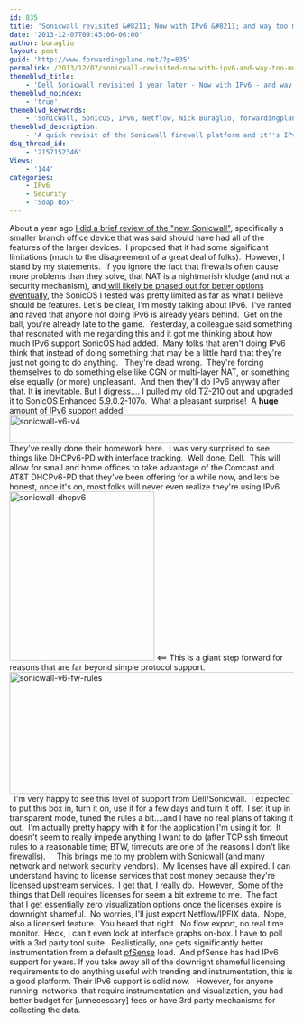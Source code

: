 ```yaml
---
id: 835
title: 'Sonicwall revisited &#8211; Now with IPv6 &#8211; and way too much licensing cruft.'
date: '2013-12-07T09:45:06-06:00'
author: buraglio
layout: post
guid: 'http://www.forwardingplane.net/?p=835'
permalink: /2013/12/07/sonicwall-revisited-now-with-ipv6-and-way-too-much-licensing-cruft/
themeblvd_title:
    - 'Dell Sonicwall revisited 1 year later - Now with IPv6 - and way too much licensing cruft.'
themeblvd_noindex:
    - 'true'
themeblvd_keywords:
    - 'SonicWall, SonicOS, IPv6, Netflow, Nick Buraglio, forwardingplane, firewalls, security'
themeblvd_description:
    - 'A quick revisit of the Sonicwall firewall platform and it''s IPv6 and visualization support. '
dsq_thread_id:
    - '2157152346'
Views:
    - '144'
categories:
    - IPv6
    - Security
    - 'Soap Box'
---
```


About a year ago <a title="Sonicwall – Old dog learns [some] new tricks" href="http://www.forwardingplane.net/2012/12/sonicwall-old-dog-learns-some-new-tricks/">I did a brief review of the "new Sonicwall"</a>, specifically a smaller branch office device that was said should have had all of the features of the larger devices.  I proposed that it had some significant limitations (much to the disagreement of a great deal of folks).  However, I stand by my statements.  If you ignore the fact that firewalls often cause more problems than they solve, that NAT is a nightmarish kludge (and not a security mechanism), and<a title="Why hardware firewalls are the walking dead" href="http://www.forwardingplane.net/2013/03/why-hardware-firewalls-are-the-walking-dead/"> will likely be phased out for better options eventually</a>, the SonicOS I tested was pretty limited as far as what I believe should be features.
Let's be clear, I'm mostly talking about IPv6.  I've ranted and raved that anyone not doing IPv6 is already years behind.  Get on the ball, you're already late to the game.  Yesterday, a colleague said something that resonated with me regarding this and it got me thinking about how much IPv6 support SonicOS had added.  Many folks that aren't doing IPv6 think that instead of doing something that may be a little hard that they're just not going to do anything.   They're dead wrong.  They're forcing themselves to do something else like CGN or multi-layer NAT, or something else equally (or more) unpleasant.  And then they'll do IPv6 anyway after that.  It <strong>is</strong> inevitable.
But I digress….
I pulled my old TZ-210 out and upgraded it to SonicOS Enhanced 5.9.0.2-107o.  What a pleasant surprise!  A <strong>huge</strong> amount of IPv6 support added!  <a href="http://www.forwardingplane.net/wp-content/uploads/2013/12/sonicwall-v6-v4.png"><img class=" wp-image-840 alignright" alt="sonicwall-v6-v4" src="http://www.forwardingplane.net/wp-content/uploads/2013/12/sonicwall-v6-v4.png" width="551" height="50" /></a>
They've really done their homework here.  I was very surprised to see things like DHCPv6-PD with interface tracking.  Well done, Dell.  This will allow for small and home offices to take advantage of the Comcast and AT&amp;T DHCPv6-PD that they've been offering for a while now, and lets be honest, once it's on, most folks will never even realize they're using IPv6.
<a href="http://www.forwardingplane.net/wp-content/uploads/2013/12/sonicwall-dhcpv6.png"><img class="size-medium wp-image-836 alignleft" alt="sonicwall-dhcpv6" src="http://www.forwardingplane.net/wp-content/uploads/2013/12/sonicwall-dhcpv6-257x300.png" width="257" height="300" /></a>
&lt;== This is a giant step forward for reasons that are far beyond simple protocol support.
&nbsp;
<img class="wp-image-839 alignright" alt="sonicwall-v6-fw-rules" src="http://www.forwardingplane.net/wp-content/uploads/2013/12/sonicwall-v6-fw-rules.png" width="537" height="216" />
&nbsp;
I'm very happy to see this level of support from Dell/Sonicwall.  I expected to put this box in, turn it on, use it for a few days and turn it off.  I set it up in transparent mode, tuned the rules a bit….and I have no real plans of taking it out.  I'm actually pretty happy with it for the application I'm using it for.  It doesn't seem to really impede anything I want to do (after TCP ssh timeout rules to a reasonable time; BTW, timeouts are one of the reasons I don't like firewalls).
&nbsp;
&nbsp;
This brings me to my problem with Sonicwall (and many network and network security vendors).  My licenses have all expired.
I can understand having to license services that cost money because they're licensed upstream services.  I get that, I really do.  However,  Some of the things that Dell requires licenses for seem a bit extreme to me.  The fact that I get essentially zero visualization options once the licenses expire is downright shameful.  No worries, I'll just export Netflow/IPFIX data.  Nope, also a licensed feature.  You heard that right.  No flow export, no real time monitor.  Heck, I can't even look at interface graphs on-box. I have to poll with a 3rd party tool suite.  Realistically, one gets significantly better instrumentation from a default <a href="http://www.pfsense.org" target="_blank" rel="noopener noreferrer">pfSense</a> load.  And pfSense has had IPv6 support for years.
If you take away all of the downright shameful licensing requirements to do anything useful with trending and instrumentation, this is a good platform. Their IPv6 support is solid now.   However, for anyone running  networks  that require instrumentation and visualization, you had better budget for [unnecessary] fees or have 3rd party mechanisms for collecting the data.
&nbsp;
&nbsp;
&nbsp;